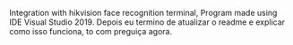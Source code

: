 Integration with hikvision face recognition terminal,
Program made using IDE Visual Studio 2019.
Depois eu termino de atualizar o readme e explicar como isso funciona, to com preguiça agora.